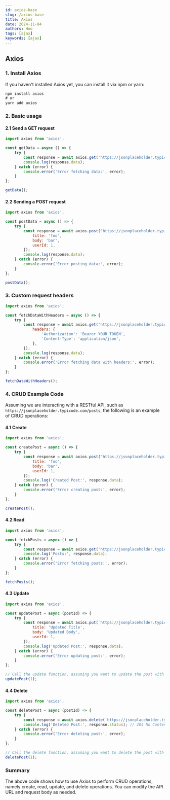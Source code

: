 ```yaml
---
id: axios-base
slug: /axios-base
title: Axios
date: 2024-11-04
authors: Hoo
tags: [ajax]
keywords: [ajax]
---
```


## Axios

### 1. Install Axios

If you haven't installed Axios yet, you can install it via npm or yarn:

```js
npm install axios
# or
yarn add axios
```

### 2. Basic usage

#### 2.1 Send a GET request

```js
import axios from 'axios';

const getData = async () => {
    try {
        const response = await axios.get('https://jsonplaceholder.typicode.com/posts');
        console.log(response.data);
    } catch (error) {
        console.error('Error fetching data:', error);
    }
};

getData();
```

#### 2.2 Sending a POST request

```js
import axios from 'axios';

const postData = async () => {
    try {
        const response = await axios.post('https://jsonplaceholder.typicode.com/posts', {
            title: 'foo',
            body: 'bar',
            userId: 1,
        });
        console.log(response.data);
    } catch (error) {
        console.error('Error posting data:', error);
    }
};

postData();
```

### 3. Custom request headers

```js
import axios from 'axios';

const fetchDataWithHeaders = async () => {
    try {
        const response = await axios.get('https://jsonplaceholder.typicode.com/posts', {
            headers: {
                'Authorization': 'Bearer YOUR_TOKEN',
                'Content-Type': 'application/json',
            },
        });
        console.log(response.data);
    } catch (error) {
        console.error('Error fetching data with headers:', error);
    }
};

fetchDataWithHeaders();
```



### 4. CRUD Example Code

Assuming we are interacting with a RESTful API, such as `https://jsonplaceholder.typicode.com/posts`, the following is an example of CRUD operations:

#### 4.1 Create

```js
import axios from 'axios';

const createPost = async () => {
    try {
        const response = await axios.post('https://jsonplaceholder.typicode.com/posts', {
            title: 'foo',
            body: 'bar',
            userId: 1,
        });
        console.log('Created Post:', response.data);
    } catch (error) {
        console.error('Error creating post:', error);
    }
};

createPost();
```

#### 4.2 Read

```js
import axios from 'axios';

const fetchPosts = async () => {
    try {
        const response = await axios.get('https://jsonplaceholder.typicode.com/posts');
        console.log('Posts:', response.data);
    } catch (error) {
        console.error('Error fetching posts:', error);
    }
};

fetchPosts();
```

#### 4.3 Update

```js
import axios from 'axios';

const updatePost = async (postId) => {
    try {
        const response = await axios.put(`https://jsonplaceholder.typicode.com/posts/${postId}`, {
            title: 'Updated Title',
            body: 'Updated Body',
            userId: 1,
        });
        console.log('Updated Post:', response.data);
    } catch (error) {
        console.error('Error updating post:', error);
    }
};

// Call the update function, assuming you want to update the post with ID 1
updatePost(1);
```

#### 4.4 Delete

```js
import axios from 'axios';

const deletePost = async (postId) => {
    try {
        const response = await axios.delete(`https://jsonplaceholder.typicode.com/posts/${postId}`);
        console.log('Deleted Post:', response.status); // 204 No Content
    } catch (error) {
        console.error('Error deleting post:', error);
    }
};

// Call the delete function, assuming you want to delete the post with ID 1
deletePost(1);
```

### Summary

The above code shows how to use Axios to perform CRUD operations, namely create, read, update, and delete operations. You can modify the API URL and request body as needed.

































































